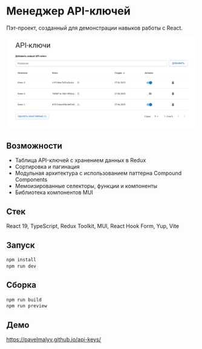 # Менеджер API-ключей

Пэт-проект, созданный для демонстрации навыков работы с React.

![Демонстрация интерфейса](assets/demo.png)

## Возможности

- Таблица API-ключей с хранением данных в Redux
- Сортировка и пагинация
- Модульная архитектура с использованием паттерна Compound Components
- Мемоизированные селекторы, функции и компоненты
- Библиотека компонентов MUI

## Стек

React 19, TypeScript, Redux Toolkit, MUI, React Hook Form, Yup, Vite

## Запуск

```bash
npm install
npm run dev
```

## Сборка

```bash
npm run build
npm run preview
```

## Демо

https://pavelmalyv.github.io/api-keys/
